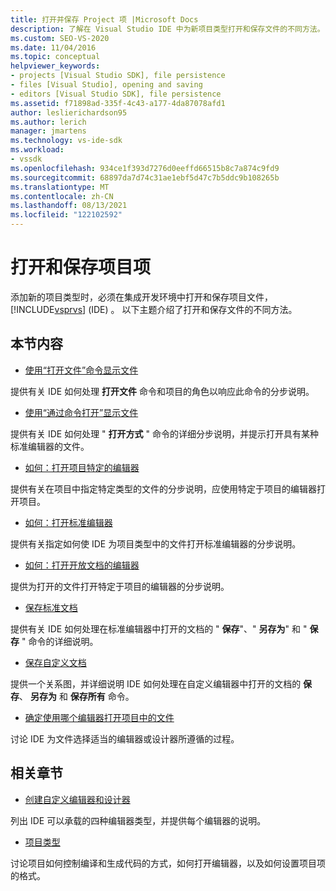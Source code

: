 ```yaml
---
title: 打开并保存 Project 项 |Microsoft Docs
description: 了解在 Visual Studio IDE 中为新项目类型打开和保存文件的不同方法。
ms.custom: SEO-VS-2020
ms.date: 11/04/2016
ms.topic: conceptual
helpviewer_keywords:
- projects [Visual Studio SDK], file persistence
- files [Visual Studio], opening and saving
- editors [Visual Studio SDK], file persistence
ms.assetid: f71898ad-335f-4c43-a177-4da87078afd1
author: leslierichardson95
ms.author: lerich
manager: jmartens
ms.technology: vs-ide-sdk
ms.workload:
- vssdk
ms.openlocfilehash: 934ce1f393d7276d0eeffd66515b8c7a874c9fd9
ms.sourcegitcommit: 68897da7d74c31ae1ebf5d47c7b5ddc9b108265b
ms.translationtype: MT
ms.contentlocale: zh-CN
ms.lasthandoff: 08/13/2021
ms.locfileid: "122102592"
---
```

# <a name="opening-and-saving-project-items"></a>打开和保存项目项
添加新的项目类型时，必须在集成开发环境中打开和保存项目文件， [!INCLUDE[vsprvs](../../code-quality/includes/vsprvs_md.md)] (IDE) 。 以下主题介绍了打开和保存文件的不同方法。

## <a name="in-this-section"></a>本节内容
- [使用“打开文件”命令显示文件](../../extensibility/internals/displaying-files-by-using-the-open-file-command.md)

 提供有关 IDE 如何处理 **打开文件** 命令和项目的角色以响应此命令的分步说明。

- [使用“通过命令打开”显示文件](../../extensibility/internals/displaying-files-by-using-the-open-with-command.md)

 提供有关 IDE 如何处理 " **打开方式** " 命令的详细分步说明，并提示打开具有某种标准编辑器的文件。

- [如何：打开项目特定的编辑器](../../extensibility/how-to-open-project-specific-editors.md)

 提供有关在项目中指定特定类型的文件的分步说明，应使用特定于项目的编辑器打开项目。

- [如何：打开标准编辑器](../../extensibility/how-to-open-standard-editors.md)

 提供有关指定如何使 IDE 为项目类型中的文件打开标准编辑器的分步说明。

- [如何：打开开放文档的编辑器](../../extensibility/how-to-open-editors-for-open-documents.md)

 提供为打开的文件打开特定于项目的编辑器的分步说明。

- [保存标准文档](../../extensibility/internals/saving-a-standard-document.md)

 提供有关 IDE 如何处理在标准编辑器中打开的文档的 " **保存**"、" **另存为**" 和 " **保存** " 命令的详细说明。

- [保存自定义文档](../../extensibility/internals/saving-a-custom-document.md)

 提供一个关系图，并详细说明 IDE 如何处理在自定义编辑器中打开的文档的 **保存**、 **另存为** 和 **保存所有** 命令。

- [确定使用哪个编辑器打开项目中的文件](../../extensibility/internals/determining-which-editor-opens-a-file-in-a-project.md)

 讨论 IDE 为文件选择适当的编辑器或设计器所遵循的过程。

## <a name="related-sections"></a>相关章节
- [创建自定义编辑器和设计器](../../extensibility/creating-custom-editors-and-designers.md)

 列出 IDE 可以承载的四种编辑器类型，并提供每个编辑器的说明。

- [项目类型](../../extensibility/internals/project-types.md)

 讨论项目如何控制编译和生成代码的方式，如何打开编辑器，以及如何设置项目项的格式。
